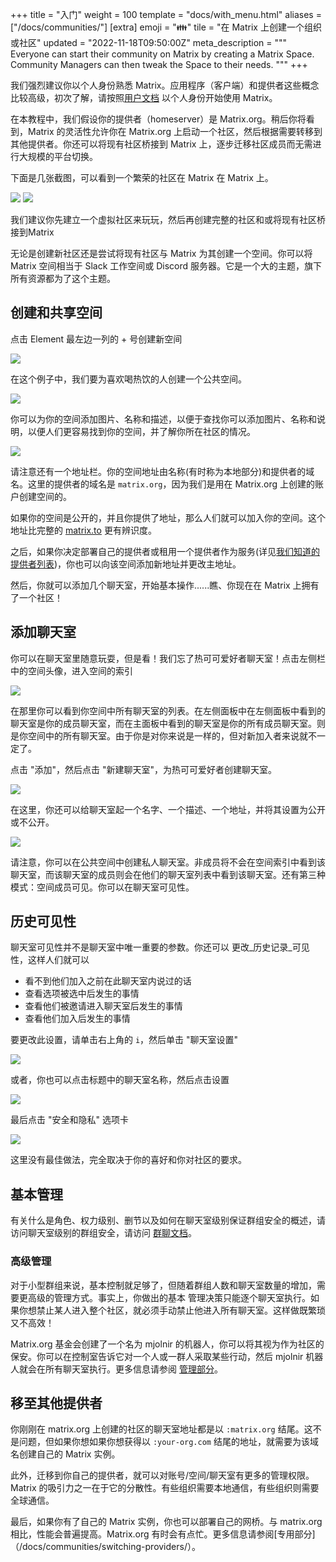 +++
title = "入门"
weight = 100
template = "docs/with_menu.html"
aliases = ["/docs/communities/"]
[extra]
emoji = "👪"
tile = "在 Matrix 上创建一个组织或社区"
updated = "2022-11-18T09:50:00Z"
meta_description = """
Everyone can start their community on Matrix by creating a Matrix Space.
Community Managers can then tweak the Space to their needs.
"""
+++

我们强烈建议你以个人身份熟悉 Matrix。应用程序（客户端）和提供者这些概念比较高级，初次了解，请按照[用户文档](/docs/chat_basics) 以个人身份开始使用 Matrix。

在本教程中，我们假设你的提供者（homeserver）是 Matrix.org。稍后你将看到，Matrix 的灵活性允许你在 Matrix.org 上启动一个社区，然后根据需要转移到其他提供者。你还可以将现有社区桥接到 Matrix 上，逐步迁移社区成员而无需进行大规模的平台切换。

下面是几张截图，可以看到一个繁荣的社区在 Matrix
在 Matrix 上。

![](../bridging/from-matrix.png)
![](../bridging/from-discord.png)

我们建议你先建立一个虚拟社区来玩玩，然后再创建完整的社区和或将现有社区桥接到Matrix

无论是创建新社区还是尝试将现有社区与 Matrix 为其创建一个空间。你可以将 Matrix 空间相当于 Slack 工作空间或 Discord 服务器。它是一个大的主题，旗下所有资源都为了这个主题。

## 创建和共享空间

点击 Element 最左边一列的 + 号创建新空间

![](space-click-plus.png)

在这个例子中，我们要为喜欢喝热饮的人创建一个公共空间。

![](space-public-private.png)

你可以为你的空间添加图片、名称和描述，以便于查找你可以添加图片、名称和说明，以便人们更容易找到你的空间，并了解你所在社区的情况。

![](space-details.png)

请注意还有一个地址栏。你的空间地址由名称(有时称为本地部分)和提供者的域名。这里的提供者的域名是 `matrix.org`，因为我们是用在 Matrix.org 上创建的账户创建空间的。

如果你的空间是公开的，并且你提供了地址，那么人们就可以加入你的空间。这个地址比完整的 [matrix.to](https://matrix.to) 更有辨识度。

之后，如果你决定部署自己的提供者或租用一个提供者作为服务(详见[我们知道的提供者列表](/ecosystem/hosting))，你也可以向该空间添加新地址并更改主地址。

然后，你就可以添加几个聊天室，开始基本操作......瞧、你现在在 Matrix 上拥有了一个社区！

## 添加聊天室

你可以在聊天室里随意玩耍，但是看！我们忘了热可可爱好者聊天室！点击左侧栏中的空间头像，进入空间的索引

![](space-click-avatar.png)

在那里你可以看到你空间中所有聊天室的列表。在左侧面板中在左侧面板中看到的聊天室是你的成员聊天室，而在主面板中看到的聊天室是你的所有成员聊天室。则是你空间中的所有聊天室。由于你是对你来说是一样的，但对新加入者来说就不一定了。


点击 "添加"，然后点击 "新建聊天室"，为热可可爱好者创建聊天室。

![](space-add-room-menu.png)

在这里，你还可以给聊天室起一个名字、一个描述、一个地址，并将其设置为公开或不公开。

![](space-add-room-details.png)

请注意，你可以在公共空间中创建私人聊天室。非成员将不会在空间索引中看到该聊天室，而该聊天室的成员则会在他们的聊天室列表中看到该聊天室。还有第三种模式：空间成员可见。你可以在聊天室可见性。

## 历史可见性

聊天室可见性并不是聊天室中唯一重要的参数。你还可以
更改_历史记录_可见性，这样人们就可以
- 看不到他们加入之前在此聊天室内说过的话
- 查看选项被选中后发生的事情
- 查看他们被邀请进入聊天室后发生的事情
- 查看他们加入后发生的事情

要更改此设置，请单击右上角的 `i`，然后单击 "聊天室设置"

![](room-settings-right-bar.png)

或者，你也可以点击标题中的聊天室名称，然后点击设置

![](room-settings-header.png)

最后点击 "安全和隐私" 选项卡

![](room-security-privacy.png)

这里没有最佳做法，完全取决于你的喜好和你对社区的要求。

## 基本管理

有关什么是角色、权力级别、删节以及如何在聊天室级别保证群组安全的概述，请访问聊天室级别的群组安全，请访问
[群聊文档](/docs/chat_basics/private-group-chat/#keeping-the-group-safe)。

### 高级管理

对于小型群组来说，基本控制就足够了，但随着群组人数和聊天室数量的增加，需要更高级的管理方式。事实上，你做出的基本 管理决策只能逐个聊天室执行。如果你想禁止某人进入整个社区，就必须手动禁止他进入所有聊天室。这样做既繁琐又不高效！

Matrix.org 基金会创建了一个名为 mjolnir 的机器人，你可以将其视为作为社区的保安。你可以在控制室告诉它对一个人或一群人采取某些行动，然后 mjolnir 机器人就会在所有聊天室执行。更多信息请参阅 [管理部分](/docs/communities/moderation)。

## 移至其他提供者

你刚刚在 matrix.org 上创建的社区的聊天室地址都是以 `:matrix.org` 结尾。这不是问题，但如果你想如果你想获得以 `:your-org.com` 结尾的地址，就需要为该域名创建自己的 Matrix 实例。

此外，迁移到你自己的提供者，就可以对账号/空间/聊天室有更多的管理权限。Matrix 的吸引力之一在于它的分散性。有些组织需要本地通信，有些组织则需要全球通信。

最后，如果你有了自己的 Matrix 实例，你也可以部署自己的网桥。与 matrix.org 相比，性能会普遍提高。Matrix.org 有时会有点忙。更多信息请参阅[专用部分]（/docs/communities/switching-providers/）。